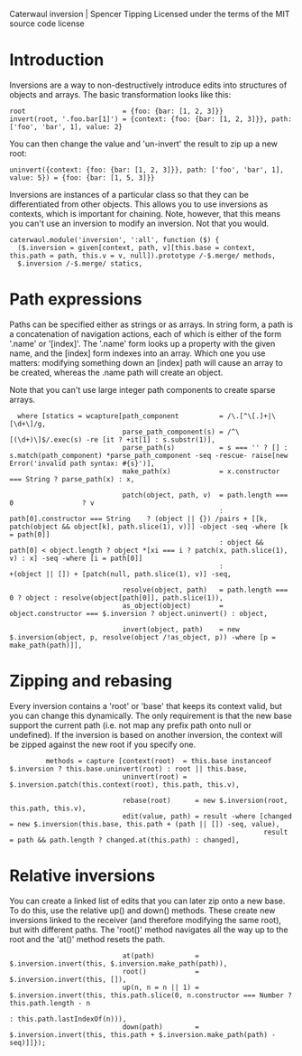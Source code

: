 Caterwaul inversion | Spencer Tipping
Licensed under the terms of the MIT source code license

# Introduction

Inversions are a way to non-destructively introduce edits into structures of objects and arrays. The basic transformation looks like this:

    root                        = {foo: {bar: [1, 2, 3]}}
    invert(root, '.foo.bar[1]') = {context: {foo: {bar: [1, 2, 3]}}, path: ['foo', 'bar', 1], value: 2}

You can then change the value and 'un-invert' the result to zip up a new root:

    uninvert({context: {foo: {bar: [1, 2, 3]}}, path: ['foo', 'bar', 1], value: 5}) = {foo: {bar: [1, 5, 3]}}

Inversions are instances of a particular class so that they can be differentiated from other objects. This allows you to use inversions as contexts, which is important for chaining. Note, however, that
this means you can't use an inversion to modify an inversion. Not that you would.

    caterwaul.module('inversion', ':all', function ($) {
      ($.inversion = given[context, path, v][this.base = context, this.path = path, this.v = v, null]).prototype /-$.merge/ methods,
      $.inversion /-$.merge/ statics,

# Path expressions

Paths can be specified either as strings or as arrays. In string form, a path is a concatenation of navigation actions, each of which is either of the form '.name' or '[index]'. The '.name' form looks up
a property with the given name, and the [index] form indexes into an array. Which one you use matters: modifying something down an [index] path will cause an array to be created, whereas the .name path
will create an object.

Note that you can't use large integer path components to create sparse arrays.

      where [statics = wcapture[path_component          = /\.[^\[.]+|\[\d+\]/g,
                                parse_path_component(s) = /^\[(\d+)\]$/.exec(s) -re [it ? +it[1] : s.substr(1)],
                                parse_path(s)           = s === '' ? [] : s.match(path_component) *parse_path_component -seq -rescue- raise[new Error('invalid path syntax: #{s}')],
                                make_path(x)            = x.constructor === String ? parse_path(x) : x,

                                patch(object, path, v)  = path.length === 0                 ? v
                                                        : path[0].constructor === String    ? (object || {}) /pairs + [[k, patch(object && object[k], path.slice(1), v)]] -object -seq -where [k = path[0]]
                                                        : object && path[0] < object.length ? object *[xi === i ? patch(x, path.slice(1), v) : x] -seq -where [i = path[0]]
                                                        :                                     +(object || []) + [patch(null, path.slice(1), v)] -seq,

                                resolve(object, path)   = path.length === 0 ? object : resolve(object[path[0]], path.slice(1)),
                                as_object(object)       = object.constructor === $.inversion ? object.uninvert() : object,

                                invert(object, path)    = new $.inversion(object, p, resolve(object /!as_object, p)) -where [p = make_path(path)]],

# Zipping and rebasing

Every inversion contains a 'root' or 'base' that keeps its context valid, but you can change this dynamically. The only requirement is that the new base support the current path (i.e. not map any prefix
path onto null or undefined). If the inversion is based on another inversion, the context will be zipped against the new root if you specify one.

             methods = capture [context(root)  = this.base instanceof $.inversion ? this.base.uninvert(root) : root || this.base,
                                uninvert(root) = $.inversion.patch(this.context(root), this.path, this.v),

                                rebase(root)      = new $.inversion(root, this.path, this.v),
                                edit(value, path) = result -where [changed = new $.inversion(this.base, this.path + (path || []) -seq, value),
                                                                   result  = path && path.length ? changed.at(this.path) : changed],

# Relative inversions

You can create a linked list of edits that you can later zip onto a new base. To do this, use the relative up() and down() methods. These create new inversions linked to the receiver (and therefore
modifying the same root), but with different paths. The 'root()' method navigates all the way up to the root and the 'at()' method resets the path.

                                at(path)          = $.inversion.invert(this, $.inversion.make_path(path)),
                                root()            = $.inversion.invert(this, []),
                                up(n, n = n || 1) = $.inversion.invert(this, this.path.slice(0, n.constructor === Number ? this.path.length - n
                                                                                                                         : this.path.lastIndexOf(n))),
                                down(path)        = $.inversion.invert(this, this.path + $.inversion.make_path(path) -seq)]]});